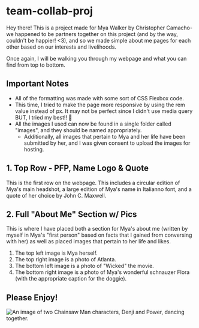 # team-collab-proj

Hey there! This is a project made for Mya Walker by Christopher Camacho- we happened to be partners together on this project (and by the way, couldn't be happier! <3), and so we made simple about me pages for each other based on our interests and livelihoods. 

Once again, I will be walking you through my webpage and what you can find from top to bottom.

## Important Notes

- All of the formatting was made with some sort of CSS Flexbox code.
- This time, I tried to make the page more responsive by using the rem value instead of px. It may not be perfect since I didn't use media query BUT, I tried my best!! 🥲
- All the images I used can now be found in a single folder called "images", and they should be named appropriately.
    - Additionally, all images that pertain to Mya and her life have been submitted by her, and I was given consent to upload the images for hosting. 

## 1. Top Row - PFP, Name Logo & Quote

This is the first row on the webpage. This includes a circular edition of Mya's main headshot, a large edition of Mya's name in Italianno font, and a quote of her choice by John C. Maxwell. 

## 2. Full "About Me" Section w/ Pics

This is where I have placed both a section for Mya's about me (written by myself in Mya's "first person" based on facts that I gained from conversing with her) as well as placed images that pertain to her life and likes. 

1. The top left image is Mya herself.
2. The top right image is a photo of Atlanta.
3. The bottom left image is a photo of "Wicked" the movie. 
4. The bottom right image is a photo of Mya's wonderful schnauzer Flora (with the appropriate caption for the doggie).

## Please Enjoy! 

![An image of two Chainsaw Man characters, Denji and Power, dancing together.](https://media.tenor.com/Ynm40n9fwNMAAAAM/chainsaw-man-dance.gif)